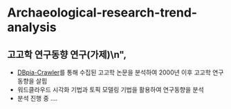 # Archaeological-research-trend-analysis

## 고고학 연구동향 연구(가제)\n",
* [DBpia-Crawler](https://github.com/ChanToRe/DBpia-Crawler)를 통해 수집된 고고학 논문을 분석하여 2000년 이후 고고학 연구 동향을 살핌
* 워드클라우드 시각화 기법과 토픽 모델링 기법을 활용하여 연구동향을 분석
* 분석 진행 중 ....
